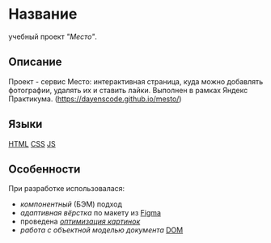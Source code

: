 # Название

учебный проект _"Место"_.

## Описание

Проект - сервис Место: интерактивная страница, куда можно добавлять фотографии, удалять их и ставить лайки. Выполнен в рамках Яндекс Практикума.
(https://dayenscode.github.io/mesto/)

## Языки

[HTML](https://ru.wikipedia.org/wiki/HTML)
[CSS](https://ru.wikipedia.org/wiki/CSS)
[JS](https://ru.wikipedia.org/wiki/JavaScript)

## Особенности

При разработке использовалася:

- _компонентный_ (БЭМ) подход
- _адаптивная вёрстка_
  по макету из [Figma](https://www.figma.com/file/2cn9N9jSkmxD84oJik7xL7/JavaScript.-Sprint-4?node-id=28212%3A212&t=IIxaVy33DTJNwlhD-0)
- проведена _[оптимизация картинок](https://tinypng.com/)_
- _работа с объектной моделью документа_ [DOM](https://ru.wikipedia.org/wiki/Document_Object_Model)